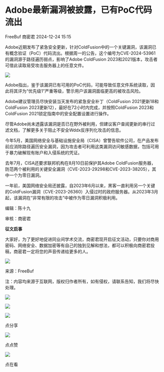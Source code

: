 #  Adobe最新漏洞被披露，已有PoC代码流出   
FreeBuf  商密君   2024-12-24 15:15  
  
Adobe近期发布了紧急安全更新，针对ColdFusion中的一个关键漏洞，该漏洞已有概念验证（PoC）代码流出。根据周一的公告，这个编号为CVE-2024-53961的漏洞源于路径遍历弱点，影响了Adobe ColdFusion 2023和2021版本，攻击者可借此读取易受攻击服务器上的任意文件。  
  
![](https://mmbiz.qpic.cn/mmbiz_jpg/qq5rfBadR3ibSxDsItbp8q2DaEq4dPM5diaPXKBIn2uUtNWFiaftDLmuh61s3Bm8MCEcFQ4dgyK4G69fLj8KDiaibDg/640?wx_fmt=jpeg&from=appmsg&wxfrom=13&tp=wxpic "")  
  
Adobe指出，鉴于该漏洞已有可用的PoC代码，可能导致任意文件系统读取，因此将其评为“优先级1”严重等级，警示用户该漏洞面临更高的被攻击风险。  
  
Adobe建议管理员尽快安装当天发布的紧急安全补丁（ColdFusion 2021更新18和ColdFusion 2023更新12），最好在72小时内完成，并按照ColdFusion 2023和ColdFusion 2021锁定指南中的安全配置设置进行操作。  
  
尽管Adobe尚未透露该漏洞是否已在野外被利用，但建议客户查阅更新的串行过滤文档，了解更多关于阻止不安全Wddx反序列化攻击的信息。  
  
今年5月，美国网络安全与基础设施安全局（CISA）曾警告软件公司，在产品发布前应消除路径遍历安全漏洞，因为攻击者可利用这类漏洞访问敏感数据，包括可用于暴力破解现有账户和入侵系统的凭证。  
  
去年7月，CISA还要求联邦机构在8月10日前保护其Adobe ColdFusion服务器，防范两个被利用的关键安全漏洞（CVE-2023-29298和CVE-2023-38205），其中一个为零日漏洞。  
  
一年前，美国网络安全局还披露，自2023年6月以来，黑客一直利用另一个关键的ColdFusion漏洞（CVE-2023-26360）入侵过时的政府服务器。从2023年3月起，该漏洞在“非常有限的攻击”中被作为零日漏洞积极利用。  
  
  
编辑：陈十九  
  
审核：商密君  
  
**征文启事**  
  
大家好，为了更好地促进同业间学术交流，商密君现开启征文活动，只要你对商用密码、网络安全、数据加密等有自己的独到见解和想法，都可以积极向商密君投稿，商密君一定将您的声音传递给更多的人。  
  
  
![](https://mmbiz.qpic.cn/mmbiz_jpg/1HyKzSU2XXNcXmbiaiaCljdXpwzOEQ9QTBXMibM6rZTOnbTSwTmCXncQLria2vuLGxn8QPtznzBc0as8vBxWIjrWxQ/640?wx_fmt=jpeg "")  
  
来源：FreeBuf  
  
注：内容均来源于互联网，版权归作者所有，如有侵权，请联系告知，我们将尽快处理。  
  
![](https://mmbiz.qpic.cn/mmbiz_jpg/1HyKzSU2XXOdeQx0thlyozF2swQTEN9iaaBNDG0jTKfAgqgdesve8x5IEWNvYxjF6sAWjO1TPCZVsWd0oiaDn3uw/640?wx_fmt=jpeg&wxfrom=5&wx_lazy=1&wx_co=1 "")  
  
  
![](https://mmbiz.qpic.cn/mmbiz_png/1HyKzSU2XXMyyClGk1cttkSBbJicAn5drpXEbFIeChG9IkrslYEylRF4Z6KNaxNafDwr5ibcYaZXdnveQCNIr5kw/640?wx_fmt=jpeg&wxfrom=5&wx_lazy=1&wx_co=1 "")  
  
![](https://mmbiz.qpic.cn/mmbiz_png/1HyKzSU2XXMZPiaDBD8yxbIHiciauWK4tuiaMcJkA69QYZ9T4jmc3fdN6EA7Qq9A8E3RWcTKhxVEU1QjqOgrJMu2Qg/640?wx_fmt=png&wxfrom=5&wx_lazy=1&wx_co=1 "")  
  
点分享  
  
![](https://mmbiz.qpic.cn/mmbiz_png/1HyKzSU2XXMZPiaDBD8yxbIHiciauWK4tuiaiaRXdw4BFsc7MxzkVZaKGgtjWA5GKtUfm3hlgzsBtjJ0mnh9QibeFOGQ/640?wx_fmt=png&wxfrom=5&wx_lazy=1&wx_co=1 "")  
  
点点赞  
  
![](https://mmbiz.qpic.cn/mmbiz_png/1HyKzSU2XXMZPiaDBD8yxbIHiciauWK4tuiaeiaNlRO9954g4VS87icD7KQdxzokTGDIjmCJA563IwfStoFzPUaliauXg/640?wx_fmt=png&wxfrom=5&wx_lazy=1&wx_co=1 "")  
  
点在看  
  
